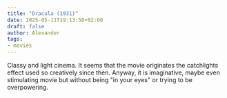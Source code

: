 ```yaml
---
title: "Dracula (1931)"
date: 2025-05-11T19:13:50+02:00
draft: false
author: Alexander
tags:
- movies
---
```


Classy and light cinema. It seems that the movie originates the catchlights effect used so creatively since then.
Anyway, it is imaginative, maybe even stimulating movie but without being "in your eyes" or trying to be overpowering.
